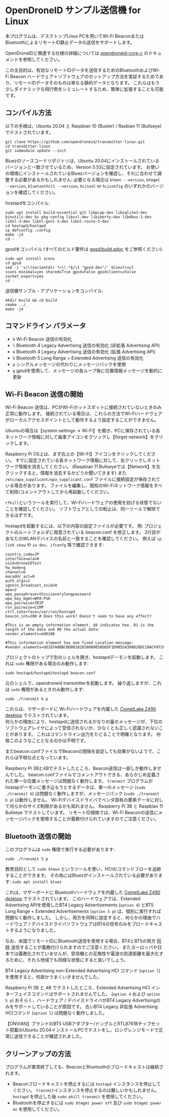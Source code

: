 
# OpenDroneID サンプル送信機 for Linux

本プログラムは、デスクトップLinux PCを用いてWi-Fi BeaconまたはBluetoothによるリモートID静止データの送信をサポートします。

OpenDroneIDと関連する仕様の詳細については [opendroneid-core-c](https://github.com/opendroneid/opendroneid-core-c) のドキュメントを参照してください。

この主目的は、有効なリモートIDデータを送信するためのBluetoothおよびWi-Fi Beacon ハードウェア＋ソフトウェアのセットアップ方法を実証するためであり、リモートIDデータそのものは単なる静的データとなります。
これらはもう少しダイナミックな飛行例をシミュレートするため、簡単に拡張することも可能です。

## コンパイル方法

以下の手順は、Ubuntu 20.04 と Raspbian 10 (Buster) / Rasbian 11 (Bullseye) でテストされています。  

```
git clone https://github.com/opendroneid/transmitter-linux.git
cd transmitter-linux
git submodule update --init
```
Bluezのソースコードリポジトリは、Ubuntu 20.04にインストールされているバージョンと一致させているため、Version 5.53に設定されています。
お使いの環境にインストールされているBluezバージョンを確認し、それに合わせて調整する必要があるかもしれません:
必要となる場合は `btmon --version`, `btmgmt --version`, `bluetoothctl --version`, `hcitool` or `hciconfig` のいずれかのバージョンを確認してください。

hostapdをコンパイル:

```
sudo apt install build-essential git libpcap-dev libsqlite3-dev binutils-dev bc pkg-config libssl-dev libiberty-dev libdbus-1-dev libnl-3-dev libnl-genl-3-dev libnl-route-3-dev
cd hostapd/hostapd
cp defconfig .config
make -j4
cd -
```

gpsdをコンパイル (すべてのビルド要件は [gpsd/build.adoc](https://gitlab.com/gpsd/gpsd/-/blob/master/build.adoc) をご参照ください):
```
sudo apt install scons
cd gpsd
sed -i 's/\(variantdir *=\).*$/\1 "gpsd-dev"/' SConstruct
scons minimal=yes shared=True gpsd=False gpsdclients=False socket_export=yes
cd -
```

送信機サンプル・アプリケーションをコンパイル:
```
mkdir build && cd build
cmake ../.
make -j4
```

## コマンドライン パラメータ

* `b` Wi-Fi Beacon 送信の有効化
* `l` Bluetooth 4 Legacy Advertising 送信の有効化 (非拡張 Advertising API)
* `4` Bluetooth 4 Legacy Advertising 送信の有効化 (拡張 Advertising API)
* `5` Bluetooth 5 Long Range + Extended Advertising 送信の有効化
* `p` シングルメッセージの代わりにメッセージパックを使用
* `g` gpsdを使用して、メッセージの各ループ後に位置情報メッセージを動的に更新

## Wi-Fi Beacon 送信の開始

Wi-Fi Beacon 送信は、PCがWi-Fiホットスポットに接続されていないときのみ正常に動作します。
接続されている場合は、これらの方法でWi-Fiハードウェアがローカルアクセスポイントとして動作するよう設定することができません。

Ubuntuの場合は【system settings -> Wi-Fi】を開き、PCに保存されている各ネットワーク情報に対して歯車アイコンをクリックし【forget network】をクリックします。

Raspberry Pi OS上は、まず右上の【Wi-Fi】アイコンをクリックしてください。
すでに設定されている各ネットワーク情報に対して、右クリックしネットワーク情報を消去してください。
(Raspbian 11 Bullseyeでは【Network】を左クリックすると、情報を消去するかどうか聞いてきます)
また `/etc/wpa_supplicant/wpa_supplicant.conf` ファイルに接続設定が保存されている場合があります。
ファイルを編集し、既知のWi-Fiネットワーク情報をすべて削除/コメントアウトしてから再起動してください。

`rfkill`というツールを実行して、Wi-Fiハードウェアの使用を妨げる状態でないことを確認してください。
ソフトウェアとしての制止は、同一ツールで解除できるはずです。

hostapdを起動するには、以下の内容の設定ファイルが必要です。
例: プロジェクトのルートフォルダに用意されている beacon.conf を修正します。
2行目があなたのWLANデバイスの名前と一致することを確認してください。
例えば `ip link show` や `iw dev`、`ifconfg` 等で確認できます:  

```
country_code=JP
interface=wlan0
ssid=DroneIDTest
hw_mode=g
channel=6
macaddr_acl=0
auth_algs=1
ignore_broadcast_ssid=0
wpa=2
wpa_passphrase=thisisaverylongpassword
wpa_key_mgmt=WPA-PSK
wpa_pairwise=TKIP
rsn_pairwise=CCMP
ctrl_interface=/var/run/hostapd
beacon_int=200 # Does this work? Doesn't seem to have any effect?

#This is an empty information element. dd indicates hex. 01 is the length of the data and 00 the actual data:
vendor_elements=dd0100

#This information element has one fixed Location message:
#vendor_elements=dd1EFA0BBC0D00102038000058D6DF1D9055A308820DC10ACF072803D20F0100
```

プロジェクトのトップで別のシェルを開き、hostapdデーモンを起動します。
これは `sudo` 権限がある場合のみ動作します:
```
sudo hostapd/hostapd/hostapd beacon.conf
```

元のシェルで、opendroneid transmitterを起動します。
繰り返しますが、これは `sudo` 権限があるときのみ動作します:
```
sudo ./transmit b p
```

これらは、マザーボードに Wi-Fiハードウェアを内蔵した [CometLake Z490 desktop](https://rog.asus.com/motherboards/rog-strix/rog-strix-z490-i-gaming-model) でテストされています。  
何らかの理由により、hostapdに送信されるかなりの量のメッセージが、下位のソフトウェアレイヤによって受信されないか、少なくとも正しく認識されないことがあります。
これはコマンドライン出力をたどることで明確となります。
何故このようなこととなるのかは不明です。

またbeacon.confファイルでBeaconの間隔を設定しても効果がないようで、これらは不明な点となっています。

Raspberry Pi 3Bと4Bでテストしたところ、Beacon送信は一部しか動作しませんでした。
beacon.confファイルでコメントアウトできる、あらかじめ定義された単一な位置メッセージは問題なく動作します。
`transmit` プログラムがhostapデーモンに書き込もうとするデータは、単一のメッセージ (`sudo ./transmit b`) は問題なく動作しますが、メッセージパック (`sudo ./transmit b p`) は動作しません。
Wi-Fiデバイスドライバでベンダ固有の要素データに対して何らかのサイズ制限があるかも知れません。
Raspberry Pi 3B と Raspbian 11 Bullseye でテストしています。
リモートID規格では、Wi-Fi Beaconの送信にメッセージパックを使用することが義務付けられていますのでご注意ください。

## Bluetooth 送信の開始

このプログラムは `sudo` 権限で実行する必要があります:
```
sudo ./transmit 5 p
```

教育目的として `sudo btmon` というツールを使い、HCIのコマンドフローを追跡することができます。
その為にはBluezがインストールされている必要があります: `sudo apt install bluez`

これは、マザーボードに Bluetoothハードウェアを内蔵した [CometLake Z490 desktop](https://rog.asus.com/motherboards/rog-strix/rog-strix-z490-i-gaming-model) でテストされています。
このハードウェアでは、Extended Advertising APIを使用したBT4 Legacy Advertisements (`option 4`) とBT5 Long Range + Extended Advertisements (`option 5 p`) は、個別に実行すれば問題なく動作しました。
しかし、両方を同時に設定すると、何らかの理由でハードウェア / デバイスドライバソフトウェアはBT4の信号のみをブロードキャストするようになりました。

なお、米国でリモートIDにBluetooth送信を使用する場合、BT4とBT5の両方 [同時](https://github.com/opendroneid/opendroneid-core-c#relevant-specifications) 送信することが義務付けられますのでご注意ください。
またヨーロッパや日本では義務化されていませんが、受信機との互換性や電波の到達距離を最大化するために、それら地域でも同様な状態にすると良いでしょう。

BT4 Legacy Advertising non-Extended Advertising HCI コマンド (`option l`) を使用すると、何故かうまくいきませんでした。

Raspberry Pi 3B と 4B でテストしたところ、Extended Advertising HCI インターフェイスコマンドはサポートされませんでした。 (`option 4` および `option 5 p`)
おそらく、ハードウェア / デバイスドライバがBT4 Legacy Advertisingのみをサポートしていることが原因です。
古いBT4 Legacy 非拡張 Advertising HCIコマンド (`option l`) は問題なく動作しました。

【ONVIAN】ブランドのBT5 USBアダプター/ドングルとRTL8761Bチップセット搭載のUbuntu 20.04インストールPCでテストをし、ロングレンジモードで正常に送信できることが確認されました。

## クリーンアップの方法

プログラムが異常終了しても、BeaconとBluetoothのブロードキャストは継続されます。
* Beaconブロードキャストを停止するには `hostapd` インスタンスを停止してください。
  `transmit`インスタンスを停止するのは難しいかもしれません。 `hostapd` を停止した後 `sudo pkill transmit` を使用してください。
* Bluetoothを停止するには `sudo btmgmt power off` 及び `sudo btmgmt power on` を使用してください。

